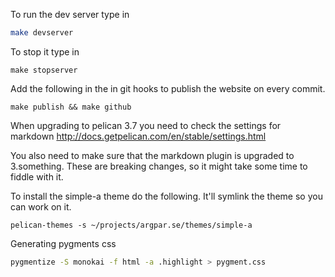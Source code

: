 To run the dev server type in

```bash
make devserver
```

To stop it type in

```
make stopserver
```

Add the following in the in git hooks to publish the website on every commit.

```
make publish && make github
```

When upgrading to pelican 3.7 you need to check the settings for markdown
http://docs.getpelican.com/en/stable/settings.html

You also need to make sure that the markdown plugin is upgraded to 3.something.
These are breaking changes, so it might take some time to fiddle with it.

To install the simple-a theme do the following. It'll symlink the theme
so you can work on it.

`pelican-themes -s ~/projects/argpar.se/themes/simple-a`

Generating pygments css

```bash
pygmentize -S monokai -f html -a .highlight > pygment.css
```

